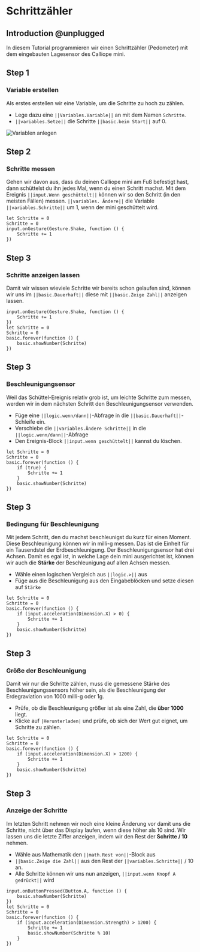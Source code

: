 # Schrittzähler

## Introduction @unplugged

In diesem Tutorial programmieren wir einen Schrittzähler (Pedometer) mit dem eingebauten
Lagesensor des Calliope mini. 

## Step 1

### Variable erstellen

Als erstes erstellen wir eine Variable, um die Schritte zu hoch zu zählen.

- Lege dazu eine ``||Variables.Variable||`` an mit dem Namen ``Schritte``.
- ``||variables.Setze||`` die Schritte ``||basic.beim Start||`` auf 0.

![Variablen anlegen](https://raw.githubusercontent.com/jasperp92/makecode-tutorials/master/assets/images/variablen.gif)

## Step 2

### Schritte messen

Gehen wir davon aus, dass du deinen Calliope mini am Fuß befestigt hast, dann schüttelst
du ihn jedes Mal, wenn du einen Schritt machst. Mit dem Ereignis ``||input.Wenn geschüttelt||``
können wir so den Schritt (in den meisten Fällen) messen. ``||variables.
Ändere||`` die Variable ``||variables.Schritte||`` um 1, wenn der mini geschüttelt wird.

```blocks
let Schritte = 0
Schritte = 0
input.onGesture(Gesture.Shake, function () {
    Schritte += 1
})
```

## Step 3

### Schritte anzeigen lassen

Damit wir wissen wieviele Schritte wir bereits schon gelaufen sind,
können wir uns im ``||basic.Dauerhaft||`` diese mit ``||basic.Zeige Zahl||``
anzeigen lassen.

```blocks
input.onGesture(Gesture.Shake, function () {
    Schritte += 1
})
let Schritte = 0
Schritte = 0
basic.forever(function () {
    basic.showNumber(Schritte)
})
```

## Step 3

### Beschleunigungsensor

Weil das Schüttel-Ereignis relativ grob ist, um leichte Schritte zum messen, werden
wir in dem nächsten Schritt den Beschleunigungsensor verwenden.

- Füge eine ``||logic.wenn/dann||``-Abfrage in die ``||basic.Dauerhaft||``-Schleife ein.
- Verschiebe die ``||variables.Ändere Schritte||`` in die ``||logic.wenn/dann||``-Abfrage
- Den Ereignis-Block ``||input.wenn geschüttelt||`` kannst du löschen.

```blocks
let Schritte = 0
Schritte = 0
basic.forever(function () {
    if (true) {
        Schritte += 1
    }
    basic.showNumber(Schritte)
})

```

## Step 3

### Bedingung für Beschleunigung

Mit jedem Schritt, den du machst beschleunigst du kurz für einen Moment.
Diese Beschleunigung können wir in milli-g messen. Das ist die Einheit für ein Tausendstel der Erdbeschleunigung.
Der Beschleunigungsensor hat drei Achsen. Damit es egal ist, in welche Lage
dein mini ausgerichtet ist, können wir auch die **Stärke** der Beschleunigung auf allen Achsen messen.


- Wähle einen logischen Vergleich aus ``||logic.>||`` aus 
- Füge aus die Beschleunigung aus den Eingabeblöcken und setze diesen auf ``Stärke``

```blocks
let Schritte = 0
Schritte = 0
basic.forever(function () {
    if (input.acceleration(Dimension.X) > 0) {
        Schritte += 1
    }
    basic.showNumber(Schritte)
})
```

## Step 3

### Größe der Beschleunigung

Damit wir nur die Schritte zählen, muss die gemessene Stärke des Beschleunigungssensors höher sein, als die 
Beschleunigung der Erdegraviation von 1000 milli-g oder 1g. 

- Prüfe, ob die Beschleunigung größer ist als eine Zahl, die **über 1000** liegt.
- Klicke auf ``|Herunterladen|`` und prüfe, ob sich der Wert gut eignet, um Schritte zu zählen.

```blocks
let Schritte = 0
Schritte = 0
basic.forever(function () {
    if (input.acceleration(Dimension.X) > 1200) {
        Schritte += 1
    }
    basic.showNumber(Schritte)
})
```

## Step 3

### Anzeige der Schritte

Im letzten Schritt nehmen wir noch eine kleine Änderung vor
damit uns die Schritte, nicht über das Display laufen, wenn diese höher als 10 sind.
Wir lassen uns die letzte Ziffer anzeigen, indem wir den Rest der **Schritte / 10** nehmen.

- Wähle aus Mathematik den ``||math.Rest von||``-Block aus
- ``||basic.Zeige die Zahl||`` aus den Rest der ``||variables.Schritte||`` / 10 an.
- Alle Schritte können wir uns nun anzeigen, ``||input.wenn Knopf A gedrückt||`` wird


```blocks
input.onButtonPressed(Button.A, function () {
    basic.showNumber(Schritte)
})
let Schritte = 0
Schritte = 0
basic.forever(function () {
    if (input.acceleration(Dimension.Strength) > 1200) {
        Schritte += 1
        basic.showNumber(Schritte % 10)
    }
})

```


